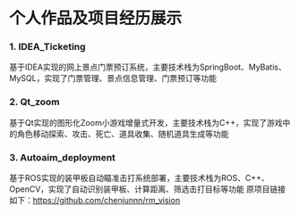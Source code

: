 # 个人作品及项目经历展示

### 1. IDEA_Ticketing
基于IDEA实现的网上景点门票预订系统，主要技术栈为SpringBoot、MyBatis、MySQL，实现了门票管理、景点信息管理、门票预订等功能

### 2. Qt_zoom
基于Qt实现的图形化Zoom小游戏增量式开发，主要技术栈为C++，实现了游戏中的角色移动探索、攻击、死亡、道具收集、随机道具生成等功能

### 3. Autoaim_deployment
基于ROS实现的装甲板自动瞄准击打系统部署，主要技术栈为ROS、C++、OpenCV，实现了自动识别装甲板、计算距离、筛选击打目标等功能
原项目链接如下：https://github.com/chenjunnn/rm_vision
